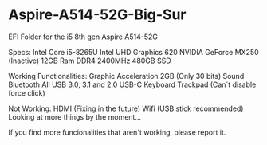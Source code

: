 # Aspire-A514-52G-Big-Sur
EFI Folder for the i5 8th gen Aspire A514-52G

Specs:
Intel Core i5-8265U
Intel UHD Graphics 620
NVIDIA GeForce MX250 (Inactive)
12GB Ram DDR4 2400MHz
480GB SSD

Working Functionalities:
Graphic Acceleration 2GB (Only 30 bits)
Sound
Bluetooth
All USB 3.0, 3.1 and 2.0
USB-C
Keyboard
Trackpad (Can´t disable force click)

Not Working:
HDMI (Fixing in the future)
Wifi (USB stick recommended)
Looking at more things by the moment...

If you find more funcionalities that aren´t working, please report it.
